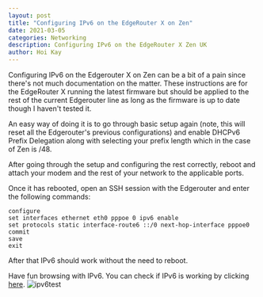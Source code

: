 ```yaml
---
layout: post
title: "Configuring IPv6 on the EdgeRouter X on Zen"
date: 2021-03-05
categories: Networking
description: Configuring IPv6 on the EdgeRouter X Zen UK
author: Hoi Kay
---
```

Configuring IPv6 on the Edgerouter X on Zen can be a bit of a pain since there's not much documentation on the matter. These instructions are for the EdgeRouter X running the latest firmware but should be applied to the rest of the current Edgerouter line as long as the firmware is up to date though I haven't tested it.

An easy way of doing it is to go through basic setup again (note, this will reset all the Edgerouter's previous configurations) and enable DHCPv6 Prefix Delegation along with selecting your prefix length which in the case of Zen is /48.

After going through the setup and configuring the rest correctly, reboot and attach your modem and the rest of your network to the applicable ports. 

Once it has rebooted, open an SSH session with the Edgerouter and enter the following commands:

```
configure 
set interfaces ethernet eth0 pppoe 0 ipv6 enable 
set protocols static interface-route6 ::/0 next-hop-interface pppoe0 
commit 
save
exit 
```
After that IPv6 should work without the need to reboot.

Have fun browsing with IPv6. You can check if IPv6 is working by clicking [here](https://ipv6-test.com/).
![ipv6test]({{site.github.url}}/assets/img/ipv6/ipv6test.png)